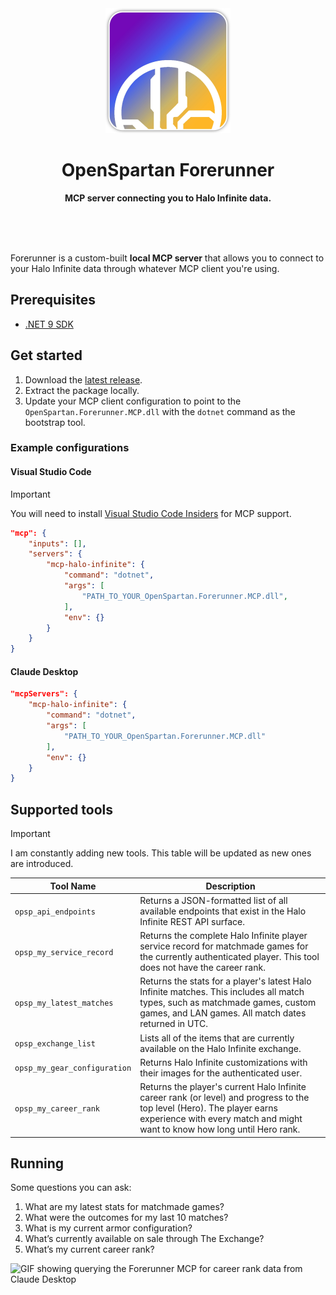 <div align="center">
	<img src="media/forerunner-logo.webp" width="200" height="200">
	<h1>OpenSpartan Forerunner</h1>
	<p>
		<b>MCP server connecting you to Halo Infinite data.</b>
	</p>
	<br>
	<br>
	<br>
</div>

Forerunner is a custom-built **local MCP server** that allows you to connect to your Halo Infinite data through whatever MCP client you're using.

## Prerequisites

- [.NET 9 SDK](https://dotnet.microsoft.com/download/dotnet/9.0)

## Get started

1. Download the [latest release](https://github.com/dend/halo-infinite-mcp/releases).
1. Extract the package locally.
1. Update your MCP client configuration to point to the `OpenSpartan.Forerunner.MCP.dll` with the `dotnet` command as the bootstrap tool.

### Example configurations

#### Visual Studio Code

>[!IMPORTANT]
>You will need to install [Visual Studio Code Insiders](https://code.visualstudio.com/insiders/) for MCP support.

```json
"mcp": {
    "inputs": [],
    "servers": {
        "mcp-halo-infinite": {
            "command": "dotnet",
            "args": [
                "PATH_TO_YOUR_OpenSpartan.Forerunner.MCP.dll",
            ],
            "env": {}
        }
    }
}
```

#### Claude Desktop

```json
"mcpServers": {
    "mcp-halo-infinite": {
        "command": "dotnet",
        "args": [
            "PATH_TO_YOUR_OpenSpartan.Forerunner.MCP.dll"
        ],
        "env": {}
    }
}
```

## Supported tools

>[!IMPORTANT]
>I am constantly adding new tools. This table will be updated as new ones are introduced.

| Tool Name | Description |
|-----------|-------------|
| `opsp_api_endpoints` | Returns a JSON-formatted list of all available endpoints that exist in the Halo Infinite REST API surface. |
| `opsp_my_service_record` | Returns the complete Halo Infinite player service record for matchmade games for the currently authenticated player. This tool does not have the career rank. |
| `opsp_my_latest_matches` | Returns the stats for a player's latest Halo Infinite matches. This includes all match types, such as matchmade games, custom games, and LAN games. All match dates returned in UTC. |
| `opsp_exchange_list` | Lists all of the items that are currently available on the Halo Infinite exchange. |
| `opsp_my_gear_configuration` | Returns Halo Infinite customizations with their images for the authenticated user. |
| `opsp_my_career_rank` | Returns the player's current Halo Infinite career rank (or level) and progress to the top level (Hero). The player earns experience with every match and might want to know how long until Hero rank. |

## Running

Some questions you can ask:

1. What are my latest stats for matchmade games?
1. What were the outcomes for my last 10 matches?
1. What is my current armor configuration?
1. What’s currently available on sale through The Exchange?
1. What’s my current career rank?

![GIF showing querying the Forerunner MCP for career rank data from Claude Desktop](media/claude-desktop-career-rank.gif)
